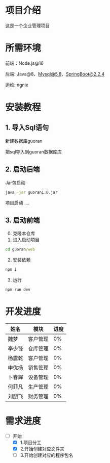 # 项目介绍

这是一个企业管理项目

# 所需环境

前端：Node.js@16

后端: Java@8、Mysql@5.8、SpringBoot@2.2.4

运维: ngnix

# 安装教程

## 1. 导入Sql语句

新建数据库guoran

把sql导入到guoran数据库库

## 2. 启动后端

Jar包启动

```sh
java -jar guoran1.0.jar
```

项目启动
....

## 3. 启动前端

0. 克隆本仓库
1. 进入启动项目

```cmd
cd guoran/web
```

2. 安装依赖

```cmd
npm i
```

3. 运行

```cmd
npm run dev
```

# 开发进度

| 姓名   | 模块     | 进度 |
| ------ | -------- | ---- |
| 魏梦   | 客户管理 | 0%   |
| 李少锋 | 仓库管理 | 0%   |
| 杨震乾 | 客户管理 | 0%   |
| 申优扬 | 销售管理 | 0%   |
| 卜春辉 | 设备管理 | 0%   |
| 何菲凡 | 生产管理 | 0%   |
| 刘朋飞 | 财务管理 | 0%   |

# 需求进度

- [ ] 开始
  - [X] 1.项目分工
  - [X] 2.开始创建对应文件夹
  - [ ] 3.开始创建对应的程序包名
